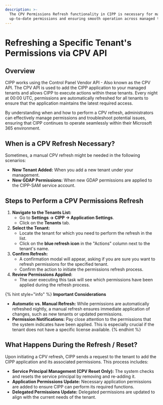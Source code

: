 ```yaml
---
description: >-
  The CPV Permissions Refresh functionality in CIPP is necessary for maintaining
  up-to-date permissions and ensuring smooth operation across managed tenants.
---
```


# Refreshing a Specific Tenant's Permissions via CPV API

## Overview

CIPP works using the Control Panel Vendor API - Also known as the CPV API. The CPV API is used to add the CIPP application to your managed tenants and allows CIPP to execute actions within these tenants. Every night at 00:00 UTC, permissions are automatically refreshed for all tenants to ensure that the application maintains the latest required access.

By understanding when and how to perform a CPV refresh, administrators can effectively manage permissions and troubleshoot potential issues, ensuring that CIPP continues to operate seamlessly within their Microsoft 365 environment.

## When is a CPV Refresh Necessary?

Sometimes, a manual CPV refresh might be needed in the following scenarios:

* **New Tenant Added:** When you add a new tenant under your management.
* **New GDAP Permissions:** When new GDAP permissions are applied to the CIPP-SAM service account.

## Steps to Perform a CPV Permissions Refresh

1. **Navigate to the Tenants List:**
   * Go to **Settings -> CIPP -> Application Settings**.
   * Click on the **Tenants** tab.
2. **Select the Tenant:**
   * Locate the tenant for which you need to perform the refresh in the list.
   * Click on the **blue refresh icon** in the "Actions" column next to the tenant's name.
3. **Confirm Refresh:**
   * A confirmation modal will appear, asking if you are sure you want to refresh permissions for the specified tenant.
   * Confirm the action to initiate the permissions refresh process.
4. **Review Permissions Applied:**
   * The user executing this task will see which permissions have been applied during the refresh process.

{% hint style="info" %}
**Important Considerations**

* **Automatic vs. Manual Refresh:** While permissions are automatically refreshed nightly, a manual refresh ensures immediate application of changes, such as new tenants or updated permissions.
* **Permission Notifications:** Pay close attention to the permissions that the system indicates have been applied. This is especially crucial if the tenant does not have a specific license available.
{% endhint %}

## What Happens During the Refresh / Reset?

Upon initiating a CPV refresh, CIPP sends a request to the tenant to add the CIPP application and its associated permissions. This process includes:

* **Service Principal Management (CPV Reset Only):** The system checks and resets the service principal by removing and re-adding it.
* **Application Permissions Update:** Necessary application permissions are added to ensure CIPP can perform its required functions.
* **Delegated Permissions Update:** Delegated permissions are updated to align with the current needs of the tenant.
